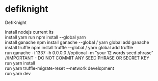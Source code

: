 # defiknight

DefiKnight

install nodejs current lts  
install yarn run npm install --global yarn  
install ganache npm install ganache --global / yarn global add ganache  
install truffle npm install truffle --global / yarn global add truffle  
run ganache -i 1337 -h 0.0.0.0 //optional -m "your 12 words seed phrase" //IMPORTANT - DO NOT COMMIT ANY SEED PHRASE OR SECRET KEY  
run yarn install  
run yarn truffle-migrate-reset --network development  
run yarn dev

